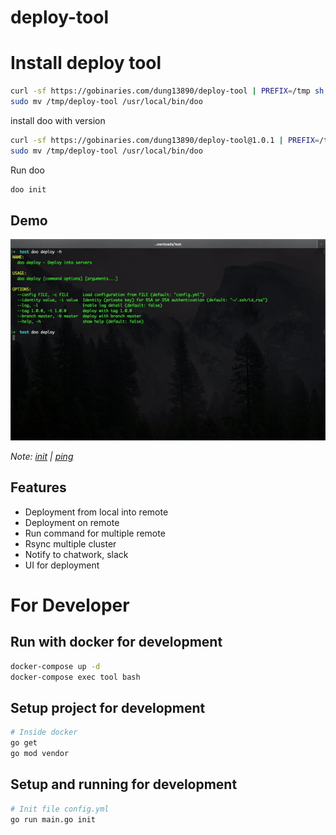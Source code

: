# deploy-tool

# Install deploy tool

```sh
curl -sf https://gobinaries.com/dung13890/deploy-tool | PREFIX=/tmp sh
sudo mv /tmp/deploy-tool /usr/local/bin/doo
```

install doo with version

```sh
curl -sf https://gobinaries.com/dung13890/deploy-tool@1.0.1 | PREFIX=/tmp sh
sudo mv /tmp/deploy-tool /usr/local/bin/doo
```

Run doo

```sh
doo init
```

## Demo

![](docs/images/deploy.gif?raw=true)

*Note: [init](docs/images/init.gif?raw=true) | [ping](docs/images/ping.gif?raw=true)*

## Features
- Deployment from local into remote
- Deployment on remote
- Run command for multiple remote
- Rsync multiple cluster
- Notify to chatwork, slack
- UI for deployment

# For Developer

## Run with docker for development
```sh
docker-compose up -d
docker-compose exec tool bash
```

## Setup project for development
```sh
# Inside docker
go get
go mod vendor
```

## Setup and running for development

```sh
# Init file config.yml
go run main.go init
```
